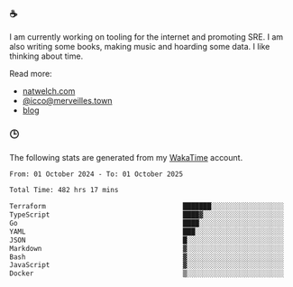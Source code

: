 ### ☕

I am currently working on tooling for the internet and promoting SRE. I am also writing some books, making music and hoarding some data. I like thinking about time.

Read more:

 - [natwelch.com](https://natwelch.com)
 - [@icco@merveilles.town](https://merveilles.town/@icco)
 - [blog](https://writing.natwelch.com)

### 🕒

The following stats are generated from my [WakaTime](https://wakatime.com/@icco) account.

<!--START_SECTION:waka-->

```txt
From: 01 October 2024 - To: 01 October 2025

Total Time: 482 hrs 17 mins

Terraform                                  ███████░░░░░░░░░░░░░░░░░░   28.44 %
TypeScript                                 ████▓░░░░░░░░░░░░░░░░░░░░   18.04 %
Go                                         ████░░░░░░░░░░░░░░░░░░░░░   16.62 %
YAML                                       ███░░░░░░░░░░░░░░░░░░░░░░   11.48 %
JSON                                       █░░░░░░░░░░░░░░░░░░░░░░░░   03.79 %
Markdown                                   ▓░░░░░░░░░░░░░░░░░░░░░░░░   03.01 %
Bash                                       ▓░░░░░░░░░░░░░░░░░░░░░░░░   02.85 %
JavaScript                                 ▓░░░░░░░░░░░░░░░░░░░░░░░░   02.01 %
Docker                                     ▒░░░░░░░░░░░░░░░░░░░░░░░░   01.67 %
```

<!--END_SECTION:waka-->
